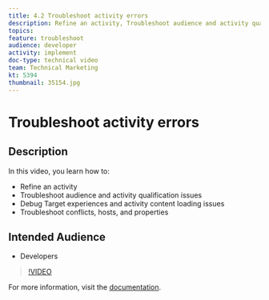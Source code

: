 ```yaml
---
title: 4.2 Troubleshoot activity errors
description: Refine an activity, Troubleshoot audience and activity qualification issues, Debug Target experiences and activity content loading issues, Troubleshoot conflicts, hosts, and properties
topics: 
feature: troubleshoot
audience: developer
activity: implement
doc-type: technical video
team: Technical Marketing
kt: 5394
thumbnail: 35154.jpg
---
```


# Troubleshoot activity errors

## Description

In this video, you learn how to:

* Refine an activity
* Troubleshoot audience and activity qualification issues
* Debug Target experiences and activity content loading issues
* Troubleshoot conflicts, hosts, and properties

## Intended Audience

* Developers

>[!VIDEO](https://video.tv.adobe.com/v/35154/?quality=12)

For more information, visit the [documentation](https://docs.adobe.com/content/help/en/target/using/troubleshoot/troubleshooting-target.html).
